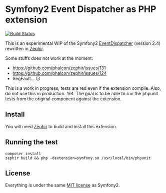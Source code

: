 Symfony2 Event Dispatcher as PHP extension
==========================================

[![Build Status](https://travis-ci.org/fezfez/symfony2-eventdispatcher-extension.png?branch=master)](https://travis-ci.org/jolicode/symfony2-eventdispatcher-extension)

This is an experimental WIP of the Symfony2 [EventDispatcher](https://github.com/symfony/EventDispatcher/tree/2.4) (version 2.4) rewritten in [Zephir](http://zephir-lang.com/index.html).

Some stuffs does not work at the moment:

- https://github.com/phalcon/zephir/issues/131
- https://github.com/phalcon/zephir/issues/124
- SegFault... :cry:

This is a work in progress, tests are red even if the extension compile. Also, do not use this in production. Yet.
The goal is to be able to run the phpunit tests from the original component against the extension.

Install
-------

You will need [Zephir](https://github.com/phalcon/zephir) to build and install this extension.

Running the test
----------------

    composer install
    zephir build && php -dextension=symfony.so /usr/local/bin/phpunit

License
-------

Everything is under the same [MIT license](https://github.com/symfony/EventDispatcher/blob/2.4/LICENSE) as Symfony2.
